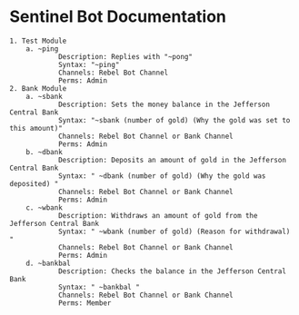 # Sentinel Bot Documentation

	1. Test Module
		a. ~ping
				Description: Replies with "~pong"
				Syntax: "~ping"
				Channels: Rebel Bot Channel
				Perms: Admin
	2. Bank Module
		a. ~sbank 
				Description: Sets the money balance in the Jefferson Central Bank
				Syntax: "~sbank (number of gold) (Why the gold was set to this amount)"
				Channels: Rebel Bot Channel or Bank Channel
				Perms: Admin
		b. ~dbank 
				Description: Deposits an amount of gold in the Jefferson Central Bank
				Syntax: " ~dbank (number of gold) (Why the gold was deposited) "
				Channels: Rebel Bot Channel or Bank Channel
				Perms: Admin
		c. ~wbank  
				Description: Withdraws an amount of gold from the Jefferson Central Bank
				Syntax: " ~wbank (number of gold) (Reason for withdrawal) "
				Channels: Rebel Bot Channel or Bank Channel
				Perms: Admin
		d. ~bankbal
				Description: Checks the balance in the Jefferson Central Bank
				Syntax: " ~bankbal "
				Channels: Rebel Bot Channel or Bank Channel
				Perms: Member

